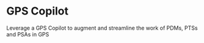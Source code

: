 # GPS Copilot
Leverage a GPS Copilot to augment and​ streamline the work of PDMs, PTSs and PSAs in GPS
